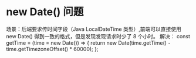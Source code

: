# new Date() 问题
场景：后端要求传时间字段（Java LocalDateTime 类型）,前端可以直接使用 new Date() 得到一致的格式，但是发现发现请求时少了 8 个小时。
解决：
const getTime = (time = new Date()) => {
  return new Date(time.getTime() - time.getTimezoneOffset() * 60000);
};

